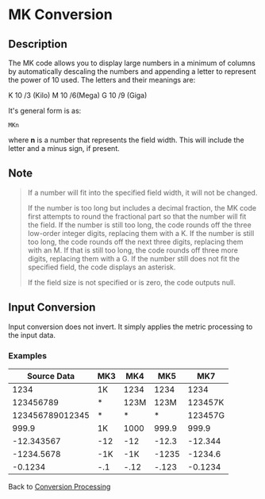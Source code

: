 # MK Conversion

<PageHeader />

## Description

The MK code allows you to display large numbers in a minimum of columns by automatically descaling the numbers and appending a letter to represent the power of 10 used. The letters and their meanings are:

K 10 /3 (Kilo)
M 10 /6(Mega)
G 10 /9 (Giga)

It's general form is as:

```
MKn
```

where **n** is a number that represents the field width. This will include the letter and a minus sign, if present.

## Note

> If a number will fit into the specified field width, it will not be changed.
>
> If the number is too long but includes a decimal fraction, the MK code first attempts to round the fractional part so that the number will fit the field. If the number is still too long, the code rounds off the three low-order integer digits, replacing them with a K. If the number is still too long, the code rounds off the next three digits, replacing them with an M. If that is still too long, the code rounds off three more digits, replacing them with a G. If the number still does not fit the specified field, the code displays an asterisk.
>
> If the field size is not specified or is zero, the code outputs null.

## Input Conversion

Input conversion does not invert. It simply applies the metric processing to the input data.

### Examples

| Source Data | MK3 | MK4 | MK5 | MK7 |
| --- | --- | --- | --- | --- |
| 1234 | 1K | 1234 | 1234 | 1234 |
| 123456789 | \* | 123M | 123M | 123457K |
| 123456789012345 | \* | \* | \* | 123457G |
| 999.9 | 1K | 1000 | 999.9 | 999.9 |
| -12.343567 | -12 | -12 | -12.3 | -12.344 |
| -1234.5678 | -1K | -1K | -1235 | -1234.6 |
| -0.1234 | -.1 | -.12 | -.123 | -0.1234 |

Back to [Conversion Processing](./../conversion-processing)

  
<PageFooter />
